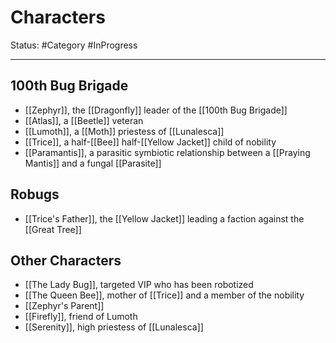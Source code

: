 # Characters
Status: #Category #InProgress
___

## 100th Bug Brigade

- [[Zephyr]], the [[Dragonfly]] leader of the [[100th Bug Brigade]]
- [[Atlas]], a [[Beetle]] veteran
- [[Lumoth]], a [[Moth]] priestess of [[Lunalesca]]
- [[Trice]], a half-[[Bee]] half-[[Yellow Jacket]] child of nobility
- [[Paramantis]], a parasitic symbiotic relationship between a [[Praying Mantis]] and a fungal [[Parasite]]

## Robugs

- [[Trice's Father]], the [[Yellow Jacket]] leading a faction against the [[Great Tree]]

## Other Characters

- [[The Lady Bug]], targeted VIP who has been robotized
- [[The Queen Bee]], mother of [[Trice]] and a member of the nobility
- [[Zephyr's Parent]]
- [[Firefly]], friend of Lumoth
- [[Serenity]], high priestess of [[Lunalesca]]